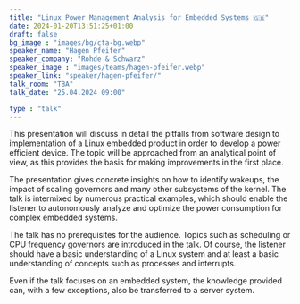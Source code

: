 ```yaml
---
title: "Linux Power Management Analysis for Embedded Systems 🇬🇧"
date: 2024-01-20T13:51:25+01:00
draft: false
bg_image : "images/bg/cta-bg.webp"
speaker_name: "Hagen Pfeifer"
speaker_company: "Rohde & Schwarz"
speaker_image : "images/teams/hagen-pfeifer.webp"
speaker_link: "speaker/hagen-pfeifer/"
talk_room: "TBA"
talk_date: "25.04.2024 09:00"

type : "talk"
---
```


This presentation will discuss in detail the pitfalls from software design to
implementation of a Linux embedded product in order to develop a power
efficient device. The topic will be approached from an analytical point of
view, as this provides the basis for making improvements in the first place.

The presentation gives concrete insights on how to identify wakeups, the
impact of scaling governors and many other subsystems of the kernel. The talk
is intermixed by numerous practical examples, which should enable the listener
to autonomously analyze and optimize the power consumption for complex
embedded systems.

The talk has no prerequisites for the audience. Topics such as scheduling or
CPU frequency governors are introduced in the talk. Of course, the listener
should have a basic understanding of a Linux system and at least a basic
understanding of concepts such as processes and interrupts.

Even if the talk focuses on an embedded system, the knowledge provided can,
with a few exceptions, also be transferred to a server system.